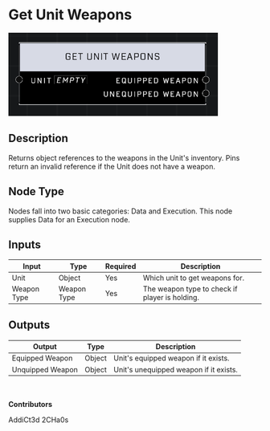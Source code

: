 # Get Unit Weapons
![](../../../.gitbook/assets/get-unit-weapons.png)
## Description
Returns object references to the weapons in the Unit's inventory. Pins return an invalid reference if the Unit does not have a weapon.

## Node Type
Nodes fall into two basic categories: Data and Execution. This node supplies Data for an Execution node.

## Inputs
| Input | Type | Required | Description |
|------------------|------------------|----------|--------------------------------------------------------------|
| Unit | Object | Yes | Which unit to get weapons for. |
| Weapon Type | Weapon Type | Yes | The weapon type to check if player is holding. |

## Outputs
| Output | Type | Description |
|------------------|------------------|--------------------------------------------------------------|
| Equipped Weapon | Object | Unit's equipped weapon if it exists. |
| Unquipped Weapon | Object |  Unit's unequipped weapon if it exists. |

\
\
**Contributors**

AddiCt3d 2CHa0s